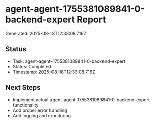 # agent-agent-1755381089841-0-backend-expert Report

Generated: 2025-08-18T12:33:08.716Z

## Status
- Task: agent-agent-1755381089841-0-backend-expert
- Status: Completed
- Timestamp: 2025-08-18T12:33:08.716Z

## Next Steps
- Implement actual agent-agent-1755381089841-0-backend-expert functionality
- Add proper error handling
- Add logging and monitoring
